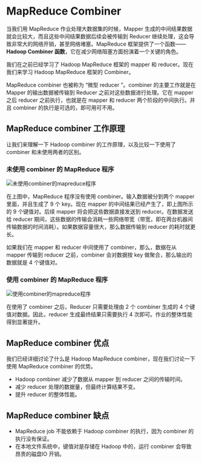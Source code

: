 # MapReduce Combiner

当我们用 MapReduce 作业处理大数据集的时候，Mapper 生成的中间结果数据就会比较大，而且这些中间结果数据后续会被传输到 Reducer 继续处理，这会导致非常大的网络开销，甚至网络堵塞。MapReduce 框架提供了一个函数——**Hadoop Combiner 函数**，它在减少网络阻塞方面扮演着一个关键的角色。

我们在之前已经学习了 Hadoop MapReduce 框架的 mapper 和 reducer。现在我们来学习 Hadoop MapReduce 框架的 Combiner。

MapReduce combiner 也被称为 “微型 reducer ”。combiner 的主要工作就是在 Mapper 的输出数据被传输到 Reducer 之前对这些数据进行处理。它在 mapper 之后 reducer 之前执行，也就是在 mapper 和 reducer 两个阶段的中间执行。并且 combiner 的执行是可选的，即可用可不用。

## MapReduce combiner 工作原理

让我们来理解一下 Hadoop combiner 的工作原理，以及比较一下使用了 combiner 和未使用两者的区别。

### 未使用 combiner 的 MapReduce 程序

![未使用combiner的mapreduce程序](https://kingcall.oss-cn-hangzhou.aliyuncs.com/blog/img/file_1570245882000_20191005112444881378-20210112084811061.png)

在上图中，MapReduce 程序没有使用 combiner。输入数据被分到两个 mapper 里面，并且生成了 9 个 key。现在 mapper 的中间结果已经产生了，即上图所示的 9 个键值对。后续 mapper 将会把这些数据直接发送到 reducer。在数据发送给 reducer 期间，这些数据的传输会消耗一些网络带宽（带宽，即在两台机器间传输数据的时间消耗）。如果数据容量很大，那么数据传输到 reducer 的耗时就更长。

如果我们在 mapper 和 reducer 中间使用了 combiner，那么，数据在从 mapper 传输到 reducer 之前，combiner 会对数据按 key 做聚合，那么输出的数据就是 4 个键值对。

### 使用 combiner 的 MapReduce 程序

![使用combiner的mapreduce程序](https://kingcall.oss-cn-hangzhou.aliyuncs.com/blog/img/file_1570245955000_20191005112557054455-20210112084843341.png)

在使用了 combiner 之后，Reducer 只需要处理由 2 个 combiner 生成的 4 个键值对数据。因此，reducer 生成最终结果只需要执行 4 次即可。作业的整体性能得到显著提升。

## MapReduce combiner 优点

我们已经详细讨论了什么是 Hadoop MapReduce combiner，现在我们讨论一下使用 MapReduce combiner 的优势。

- Hadoop combiner 减少了数据从 mapper 到 reducer 之间的传输时间。
- 减少 reducer 处理的数据量，但最终计算结果不变。
- 提升 reducer 的整体性能。

## MapReduce combiner 缺点

- MapReduce job 不能依赖于 Hadoop combiner 的执行，因为 combiner 的执行没有保证。
- 在本地文件系统中，键值对是存储在 Hadoop 中的，运行 combiner 会导致昂贵的磁盘IO 开销。